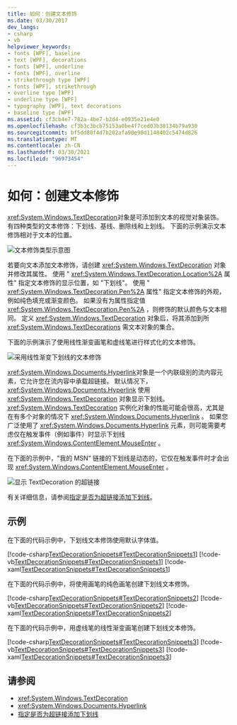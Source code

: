 ```yaml
---
title: 如何：创建文本修饰
ms.date: 03/30/2017
dev_langs:
- csharp
- vb
helpviewer_keywords:
- fonts [WPF], baseline
- text [WPF], decorations
- fonts [WPF], underline
- fonts [WPF], overline
- strikethrough type [WPF]
- fonts [WPF], strikethrough
- overline type [WPF]
- underline type [WPF]
- typography [WPF], text decorations
- baseline type [WPF]
ms.assetid: cf3cb4e7-782a-4be7-b2d4-e0935e21e4e0
ms.openlocfilehash: cf3b3c3bcb75153a0be4f7ced03b38134b79a930
ms.sourcegitcommit: bf5dd80f4d7b202afa90e90d1148402c5474d826
ms.translationtype: MT
ms.contentlocale: zh-CN
ms.lasthandoff: 03/30/2021
ms.locfileid: "96973454"
---
```

# <a name="how-to-create-a-text-decoration"></a>如何：创建文本修饰
<xref:System.Windows.TextDecoration>对象是可添加到文本的视觉对象装饰。 有四种类型的文本修饰：下划线、基线、删除线和上划线。 下面的示例演示文本修饰相对于文本的位置。  
  
 ![文本修饰类型示意图](./media/how-to-create-a-text-decoration/text-decoration-types.gif)  
  
 若要向文本添加文本修饰，请创建 <xref:System.Windows.TextDecoration> 对象并修改其属性。 使用 " <xref:System.Windows.TextDecoration.Location%2A> 属性" 指定文本修饰的显示位置，如 "下划线"。 使用 " <xref:System.Windows.TextDecoration.Pen%2A> 属性" 指定文本修饰的外观，例如纯色填充或渐变颜色。 如果没有为属性指定值 <xref:System.Windows.TextDecoration.Pen%2A> ，则修饰的默认颜色与文本相同。 定义 <xref:System.Windows.TextDecoration> 对象后，将其添加到所 <xref:System.Windows.TextDecorations> 需文本对象的集合。  
  
 下面的示例演示了使用线性渐变画笔和虚线笔进行样式化的文本修饰。  
  
 ![采用线性渐变下划线的文本修饰](./media/how-to-create-a-text-decoration/text-decoration-gradient.png)  
  
 <xref:System.Windows.Documents.Hyperlink>对象是一个内联级别的流内容元素，它允许您在流内容中承载超链接。 默认情况下， <xref:System.Windows.Documents.Hyperlink> 使用 <xref:System.Windows.TextDecoration> 对象显示下划线。 <xref:System.Windows.TextDecoration> 实例化对象的性能可能会很高，尤其是在有多个对象的情况下 <xref:System.Windows.Documents.Hyperlink> 。 如果您广泛使用了 <xref:System.Windows.Documents.Hyperlink> 元素，则可能需要考虑仅在触发事件（例如事件）时显示下划线 <xref:System.Windows.ContentElement.MouseEnter> 。  
  
 在下面的示例中，"我的 MSN" 链接的下划线是动态的，它仅在触发事件时才会出现 <xref:System.Windows.ContentElement.MouseEnter> 。  
  
 ![显示 TextDecoration 的超链接](./media/how-to-create-a-text-decoration/text-decorations-hyperlinks.png)  

 有关详细信息，请参阅[指定是否为超链接添加下划线](how-to-specify-whether-a-hyperlink-is-underlined.md)。  
  
## <a name="example"></a>示例  
 在下面的代码示例中，下划线文本修饰使用默认字体值。  
  
 [!code-csharp[TextDecorationSnippets#TextDecorationSnippets1](~/samples/snippets/csharp/VS_Snippets_Wpf/TextDecorationSnippets/CSharp/Window1.xaml.cs#textdecorationsnippets1)]
 [!code-vb[TextDecorationSnippets#TextDecorationSnippets1](~/samples/snippets/visualbasic/VS_Snippets_Wpf/TextDecorationSnippets/visualbasic/window1.xaml.vb#textdecorationsnippets1)]
 [!code-xaml[TextDecorationSnippets#TextDecorationSnippets1](~/samples/snippets/csharp/VS_Snippets_Wpf/TextDecorationSnippets/CSharp/Window1.xaml#textdecorationsnippets1)]  
  
 在下面的代码示例中，将使用画笔的纯色画笔创建下划线文本修饰。  
  
 [!code-csharp[TextDecorationSnippets#TextDecorationSnippets2](~/samples/snippets/csharp/VS_Snippets_Wpf/TextDecorationSnippets/CSharp/Window1.xaml.cs#textdecorationsnippets2)]
 [!code-vb[TextDecorationSnippets#TextDecorationSnippets2](~/samples/snippets/visualbasic/VS_Snippets_Wpf/TextDecorationSnippets/visualbasic/window1.xaml.vb#textdecorationsnippets2)]
 [!code-xaml[TextDecorationSnippets#TextDecorationSnippets2](~/samples/snippets/csharp/VS_Snippets_Wpf/TextDecorationSnippets/CSharp/Window1.xaml#textdecorationsnippets2)]  
  
 在下面的代码示例中，用虚线笔的线性渐变画笔创建下划线文本修饰。  
  
 [!code-csharp[TextDecorationSnippets#TextDecorationSnippets3](~/samples/snippets/csharp/VS_Snippets_Wpf/TextDecorationSnippets/CSharp/Window1.xaml.cs#textdecorationsnippets3)]
 [!code-vb[TextDecorationSnippets#TextDecorationSnippets3](~/samples/snippets/visualbasic/VS_Snippets_Wpf/TextDecorationSnippets/visualbasic/window1.xaml.vb#textdecorationsnippets3)]
 [!code-xaml[TextDecorationSnippets#TextDecorationSnippets3](~/samples/snippets/csharp/VS_Snippets_Wpf/TextDecorationSnippets/CSharp/Window1.xaml#textdecorationsnippets3)]  
  
## <a name="see-also"></a>请参阅

- <xref:System.Windows.TextDecoration>
- <xref:System.Windows.Documents.Hyperlink>
- [指定是否为超链接添加下划线](how-to-specify-whether-a-hyperlink-is-underlined.md)

